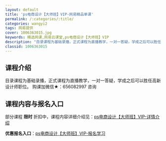 ```yaml
---
layout: default
title: 'ps电商设计【大师班】VIP-网易精品单课'
permalink: /:categories/:title/
categories: wangyi2
tags: 网易提供
cover: 1006363015.jpg
keywords: 精选网课,网易云课堂,ps电商设计【大师班】VIP
description: "目录课程为基础录播，正式课程为直播教学，一对一答疑，学成之后可以胜任高新设计师职位。购课加微信★：656082997咨询ps电商设计【大师班】VIP"
classid: 1006363015
---
```


## 课程介绍

目录课程为基础录播，正式课程为直播教学，一对一答疑，学成之后可以胜任高新设计师职位。
购课加微信★：656082997  咨询

## 课程内容与报名入口

部分课程 **限时** 折扣中，课程内容详细介绍见：[ps电商设计【大师班】VIP-详情介绍](https://study.163.com/course/introduction/1006363015.htm?share=1&shareId=1025206652&utm_campaign=share&utm_medium=iphoneShare&utm_source=&utm_u=1025206652)

**优惠报名入口**：[ps电商设计【大师班】VIP-报名学习](https://study.163.com/course/introduction/1006363015.htm?share=1&shareId=1025206652&utm_campaign=share&utm_medium=iphoneShare&utm_source=&utm_u=1025206652)

